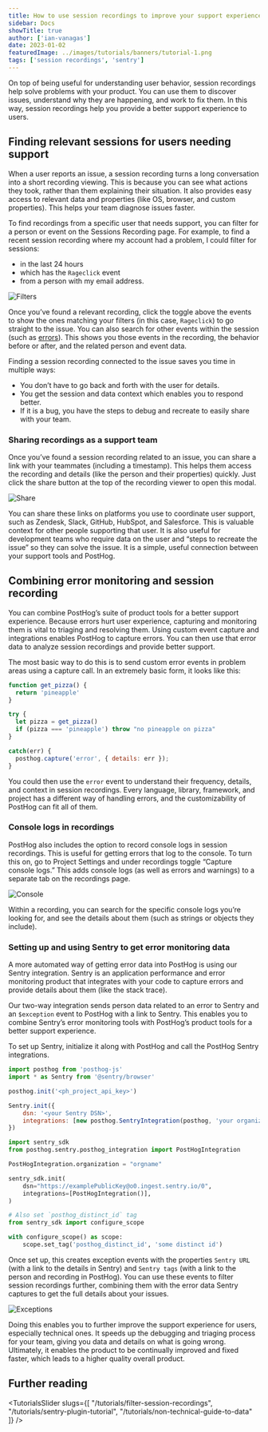 ```yaml
---
title: How to use session recordings to improve your support experience
sidebar: Docs
showTitle: true
author: ['ian-vanagas']
date: 2023-01-02
featuredImage: ../images/tutorials/banners/tutorial-1.png
tags: ['session recordings', 'sentry']
---
```


On top of being useful for understanding user behavior, session recordings help solve problems with your product. You can use them to discover issues, understand why they are happening, and work to fix them. In this way, session recordings help you provide a better support experience to users.

## Finding relevant sessions for users needing support

When a user reports an issue, a session recording turns a long conversation into a short recording viewing. This is because you can see what actions they took, rather than them explaining their situation. It also provides easy access to relevant data and properties (like OS, browser, and custom properties). This helps your team diagnose issues faster.

To find recordings from a specific user that needs support, you can filter for a person or event on the Sessions Recording page. For example, to find a recent session recording where my account had a problem, I could filter for sessions:
- in the last 24 hours 
- which has the `Rageclick` event
- from a person with my email address.

![Filters](../images/tutorials/session-recordings-for-support/filter.png)

Once you’ve found a relevant recording, click the toggle above the events to show the ones matching your filters (in this case, `Rageclick`) to go straight to the issue. You can also search for other events within the session (such as [errors](/tutorials/sentry-plugin-tutorial)). This shows you those events in the recording, the behavior before or after, and the related person and event data.

Finding a session recording connected to the issue saves you time in multiple ways:
- You don’t have to go back and forth with the user for details.
- You get the session and data context which enables you to respond better.
- If it is a bug, you have the steps to debug and recreate to easily share with your team.

### Sharing recordings as a support team

Once you’ve found a session recording related to an issue, you can share a link with your teammates (including a timestamp). This helps them access the recording and details (like the person and their properties) quickly. Just click the share button at the top of the recording viewer to open this modal.

![Share](../images/tutorials/session-recordings-for-support/share.png)

You can share these links on platforms you use to coordinate user support, such as Zendesk, Slack, GitHub, HubSpot, and Salesforce. This is valuable context for other people supporting that user. It is also useful for development teams who require data on the user and “steps to recreate the issue” so they can solve the issue. It is a simple, useful connection between your support tools and PostHog.

## Combining error monitoring and session recording

You can combine PostHog’s suite of product tools for a better support experience. Because errors hurt user experience, capturing and monitoring them is vital to triaging and resolving them. Using custom event capture and integrations enables PostHog to capture errors. You can then use that error data to analyze session recordings and provide better support.

The most basic way to do this is to send custom error events in problem areas using a capture call. In an extremely basic form, it looks like this:

```js
function get_pizza() {
  return 'pineapple'
}

try {
  let pizza = get_pizza()
  if (pizza === 'pineapple') throw "no pineapple on pizza"
}

catch(err) {
  posthog.capture('error', { details: err });
}
```

You could then use the `error` event to understand their frequency, details, and context in session recordings. Every language, library, framework, and project has a different way of handling errors, and the customizability of PostHog can fit all of them.

### Console logs in recordings

PostHog also includes the option to record console logs in session recordings. This is useful for getting errors that log to the console. To turn this on, go to Project Settings and under recordings toggle “Capture console logs.” This adds console logs (as well as errors and warnings) to a separate tab on the recordings page.

![Console](../images/tutorials/session-recordings-for-support/console.png)

Within a recording, you can search for the specific console logs you’re looking for, and see the details about them (such as strings or objects they include).

### Setting up and using Sentry to get error monitoring data

A more automated way of getting error data into PostHog is using our Sentry integration. Sentry is an application performance and error monitoring product that integrates with your code to capture errors and provide details about them (like the stack trace).

Our two-way integration sends person data related to an error to Sentry and an `$exception` event to PostHog with a link to Sentry. This enables you to combine Sentry’s error monitoring tools with PostHog’s product tools for a better support experience.

To set up Sentry, initialize it along with PostHog and call the PostHog Sentry integrations.

<MultiLanguage>

```js
import posthog from 'posthog-js'
import * as Sentry from '@sentry/browser'

posthog.init('<ph_project_api_key>')

Sentry.init({
    dsn: '<your Sentry DSN>',
    integrations: [new posthog.SentryIntegration(posthog, 'your organization', project-id)],
})
```

```python
import sentry_sdk
from posthog.sentry.posthog_integration import PostHogIntegration

PostHogIntegration.organization = "orgname"

sentry_sdk.init(
    dsn="https://examplePublicKey@o0.ingest.sentry.io/0",
    integrations=[PostHogIntegration()],
)

# Also set `posthog_distinct_id` tag
from sentry_sdk import configure_scope

with configure_scope() as scope:
    scope.set_tag('posthog_distinct_id', 'some distinct id')
```

</MultiLanguage>

Once set up, this creates exception events with the properties `Sentry URL` (with a link to the details in Sentry) and `Sentry tags` (with a link to the person and recording in PostHog). You can use these events to filter session recordings further, combining them with the error data Sentry captures to get the full details about your issues.

![Exceptions](../images/tutorials/session-recordings-for-support/exception.png)

Doing this enables you to further improve the support experience for users, especially technical ones. It speeds up the debugging and triaging process for your team, giving you data and details on what is going wrong. Ultimately, it enables the product to be continually improved and fixed faster, which leads to a higher quality overall product.

## Further reading
<TutorialsSlider slugs={[
  "/tutorials/filter-session-recordings",
  "/tutorials/sentry-plugin-tutorial",
  "/tutorials/non-technical-guide-to-data"
]} />

<TracksCTA/>
